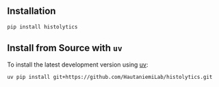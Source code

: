 ## Installation

```bash
pip install histolytics
```

## Install from Source with `uv`

To install the latest development version using [uv](https://github.com/astral-sh/uv):

```bash
uv pip install git+https://github.com/HautaniemiLab/histolytics.git
```
